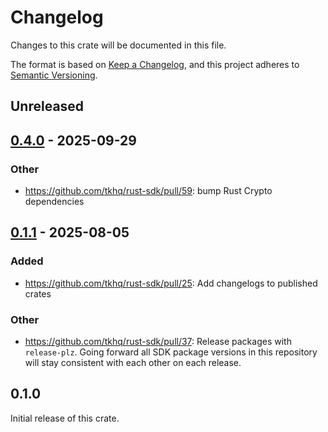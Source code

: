 # Changelog

Changes to this crate will be documented in this file.

The format is based on [Keep a Changelog](https://keepachangelog.com/en/1.1.0/),
and this project adheres to [Semantic Versioning](https://semver.org/spec/v2.0.0.html).

## Unreleased

## [0.4.0](https://github.com/tkhq/rust-sdk/compare/turnkey_enclave_encrypt-v0.3.0...turnkey_enclave_encrypt-v0.4.0) - 2025-09-29

### Other

- https://github.com/tkhq/rust-sdk/pull/59: bump Rust Crypto dependencies

## [0.1.1](https://github.com/tkhq/rust-sdk/compare/turnkey_enclave_encrypt-v0.1.0...turnkey_enclave_encrypt-v0.1.1) - 2025-08-05

### Added

- https://github.com/tkhq/rust-sdk/pull/25: Add changelogs to published crates

### Other

- https://github.com/tkhq/rust-sdk/pull/37: Release packages with `release-plz`. Going forward all SDK package versions in this repository will stay consistent with each other on each release.

## 0.1.0

Initial release of this crate.
